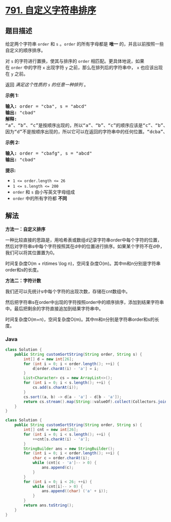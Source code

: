 # [791. 自定义字符串排序](https://leetcode.cn/problems/custom-sort-string)

## 题目描述

<p>给定两个字符串 <code>order</code> 和 <code>s</code> 。<code>order</code> 的所有字母都是 <strong>唯一</strong> 的，并且以前按照一些自定义的顺序排序。</p>

<p>对 <code>s</code> 的字符进行置换，使其与排序的&nbsp;<code>order</code>&nbsp;相匹配。更具体地说，如果在&nbsp;<code>order</code>&nbsp;中的字符 <code>x</code> 出现字符 <code>y</code> 之前，那么在排列后的字符串中， <code>x</code>&nbsp;也应该出现在 <code>y</code> 之前。</p>

<p>返回 <em>满足这个性质的 <code>s</code> 的任意一种排列&nbsp;</em>。</p>

<p><strong>示例 1:</strong></p>

<pre>
<strong>输入:</strong> order = "cba", s = "abcd"
<strong>输出:</strong> "cbad"
<strong>解释:</strong> 
“a”、“b”、“c”是按顺序出现的，所以“a”、“b”、“c”的顺序应该是“c”、“b”、“a”。
因为“d”不是按顺序出现的，所以它可以在返回的字符串中的任何位置。“dcba”、“cdba”、“cbda”也是有效的输出。</pre>

<p><strong>示例 2:</strong></p>

<pre>
<strong>输入:</strong> order = "cbafg", s = "abcd"
<strong>输出:</strong> "cbad"
</pre>

<p><strong>提示:</strong></p>

<ul>
	<li><code>1 &lt;= order.length &lt;= 26</code></li>
	<li><code>1 &lt;= s.length &lt;= 200</code></li>
	<li><code>order</code>&nbsp;和&nbsp;<code>s</code>&nbsp;由小写英文字母组成</li>
	<li><code>order</code>&nbsp;中的所有字符都 <strong>不同</strong></li>
</ul>

## 解法

**方法一：自定义排序**

一种比较直接的思路是，用哈希表或数组d记录字符串order中每个字符的位置，然后对字符串s中每个字符按照其在d中的位置进行排序。如果某个字符不在d中，我们可以将其位置置为0。

时间复杂度O(m + n\times \log n)，空间复杂度O(m)。其中m和n分别是字符串order和s的长度。

**方法二：字符计数**

我们还可以先统计s中每个字符的出现次数，存储在cnt数组中。

然后把字符串s在order中出现的字符按照order中的顺序排序，添加到结果字符串中。最后把剩余的字符直接追加到结果字符串中。

时间复杂度O(m+n)，空间复杂度O(m)。其中m和n分别是字符串order和s的长度。

### **Java**

```java
class Solution {
    public String customSortString(String order, String s) {
        int[] d = new int[26];
        for (int i = 0; i < order.length(); ++i) {
            d[order.charAt(i) - 'a'] = i;
        }
        List<Character> cs = new ArrayList<>();
        for (int i = 0; i < s.length(); ++i) {
            cs.add(s.charAt(i));
        }
        cs.sort((a, b) -> d[a - 'a'] - d[b - 'a']);
        return cs.stream().map(String::valueOf).collect(Collectors.joining());
    }
}
```

```java
class Solution {
    public String customSortString(String order, String s) {
        int[] cnt = new int[26];
        for (int i = 0; i < s.length(); ++i) {
            ++cnt[s.charAt(i) - 'a'];
        }
        StringBuilder ans = new StringBuilder();
        for (int i = 0; i < order.length(); ++i) {
            char c = order.charAt(i);
            while (cnt[c - 'a']-- > 0) {
                ans.append(c);
            }
        }
        for (int i = 0; i < 26; ++i) {
            while (cnt[i]-- > 0) {
                ans.append((char) ('a' + i));
            }
        }
        return ans.toString();
    }
}
```
